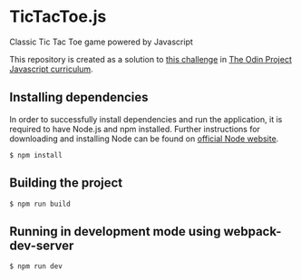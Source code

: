 # TicTacToe.js
Classic Tic Tac Toe game powered by Javascript

This repository is created as a solution to [this challenge](https://www.theodinproject.com/courses/javascript/lessons/tic-tac-toe-javascript) in [The Odin Project Javascript curriculum](https://www.theodinproject.com/courses/javascript).

## Installing dependencies

In order to successfully install dependencies and run the application, it is required to have Node.js and npm installed. Further instructions for downloading and installing Node can be found on [official Node website](https://nodejs.org/en/).

`$ npm install`

## Building the project

`$ npm run build`

## Running in development mode using webpack-dev-server

`$ npm run dev`